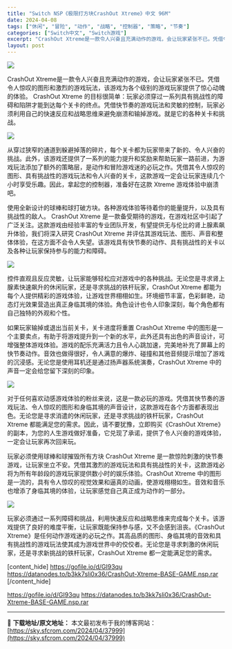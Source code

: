 ```yaml
---
title: "Switch NSP《极限打方块CrashOut Xtreme》中文 96M"
date: 2024-04-08
tags: ["休闲", "冒险", "动作", "战略", "控制器", "策略", "节奏"]
categories: ["Switch中文", "Switch游戏"]
excerpt: "CrashOut Xtreme是一款令人兴奋且充满动作的游戏，会让玩家紧张不已。凭借令人惊叹的图形和激烈的游戏玩法，该游戏为各个级别的游戏玩家提供了惊心动魄的体验。 CrashOut Xtreme 的目标很简单：玩家必须穿过一系列具有挑战性的障碍和陷阱才能到达每个关卡的终点。凭借快节奏的游戏玩法和灵&hellip;"
layout: post
---
```


<img class="aligncenter" src="https://sky.sfcrom.com/wp-content/uploads/2024/04/20240408091338-ef122.jpeg" />

CrashOut Xtreme是一款令人兴奋且充满动作的游戏，会让玩家紧张不已。凭借令人惊叹的图形和激烈的游戏玩法，该游戏为各个级别的游戏玩家提供了惊心动魄的体验。 CrashOut Xtreme 的目标很简单：玩家必须穿过一系列具有挑战性的障碍和陷阱才能到达每个关卡的终点。凭借快节奏的游戏玩法和灵敏的控制，玩家必须利用自己的快速反应和战略思维来避免崩溃和输掉游戏。就是它的各种关卡和挑战。

<img src="https://sky.sfcrom.com/wp-content/uploads/2024/04/20240408091406-c3336.jpeg" />

从穿过狭窄的通道到躲避掉落的碎片，每个关卡都为玩家带来了新的、令人兴奋的挑战。此外，该游戏还提供了一系列的能力提升和奖励来帮助玩家一路前进，为游戏玩法添加了额外的策略层，是动作和冒险游戏迷的必玩之作。凭借其令人惊叹的图形、具有挑战性的游戏玩法和令人兴奋的关卡，这款游戏一定会让玩家连续几个小时享受乐趣。因此，拿起您的控制器，准备好在这款 Xtreme 游戏体验中崩溃吧。

使用全新设计的球棒和球打破方块。各种游戏体验等待着你的能量提升，以及具有挑战性的敌人。
CrashOut Xtreme 是一款备受期待的游戏，在游戏社区中引起了广泛关注。这款游戏由经验丰富的专业团队开发，有望提供无与伦比的肾上腺素飙升体验，我们将深入研究 CrashOut Xtreme 并评估其游戏玩法、图形、声音和整体体验，在这方面不会令人失望。该游戏具有快节奏的动作、具有挑战性的关卡以及各种让玩家保持参与的能力和障碍。

<img src="https://sky.sfcrom.com/wp-content/uploads/2024/04/20240408091408-7a70e.jpeg" />

控件直观且反应灵敏，让玩家能够轻松应对游戏中的各种挑战。无论您是寻求肾上腺素快速飙升的休闲玩家，还是寻求挑战的铁杆玩家，CrashOut Xtreme 都能为每个人提供精彩的游戏体验，让游戏世界栩栩如生。环境细节丰富，色彩鲜艳，动态灯光效果营造出真正身临其境的体验。角色设计也令人印象深刻，每个角色都有自己独特的外观和个性。

如果玩家输掉或退出当前关卡，关卡进度将重置
CrashOut Xtreme 中的图形是一个主要卖点，有助于将游戏提升到一个新的水平，此外还具有出色的声音设计，可增强整体游戏体验。游戏的配乐充满活力且令人心跳加速，完美地补充了屏幕上的快节奏动作。音效也做得很好，令人满意的爆炸、碰撞和其他音频提示增加了游戏的沉浸感。无论您是使用耳机还是通过扬声器系统演奏，CrashOut Xtreme 中的声音一定会给您留下深刻的印象。

<img src="https://sky.sfcrom.com/wp-content/uploads/2024/04/20240408091430-b2153.jpeg" />

对于任何喜欢动感游戏体验的粉丝来说，这是一款必玩的游戏。凭借其快节奏的游戏玩法、令人惊叹的图形和身临其境的声音设计，这款游戏在各个方面都表现出色。无论您是寻求消遣的休闲玩家，还是寻求挑战的铁杆玩家，CrashOut Xtreme 都能满足您的需求。因此，请不要犹豫，立即购买《CrashOut Xtreme》的副本，为您的人生游戏做好准备，它兑现了承诺，提供了令人兴奋的游戏体验，一定会让玩家再次回来玩。

玩家必须使用球棒和球摧毁所有方块
CrashOut Xtreme 是一款惊险刺激的快节奏游戏，让玩家坐立不安。凭借其激烈的游戏玩法和具有挑战性的关卡，这款游戏必将为所有年龄段的游戏玩家提供数小时的娱乐体验。CrashOut Xtreme 中的图形是一流的，具有令人惊叹的视觉效果和逼真的动画，使游戏栩栩如生。音效和音乐也增添了身临其境的体验，让玩家感觉自己真正成为动作的一部分。

<img src="https://sky.sfcrom.com/wp-content/uploads/2024/04/20240408091451-75c72.jpeg" />

玩家必须通过一系列障碍和挑战，利用快速反应和战略思维来完成每个关卡。该游戏提供了良好的难度平衡，让玩家既能保持参与感，又不会感到沮丧。《CrashOut Xtreme》是任何动作游戏迷的必玩之作。其高品质的图形、身临其境的音效和具有挑战性的游戏玩法使其成为游戏世界中的佼佼者。无论您是寻求刺激的休闲玩家，还是寻求新挑战的铁杆玩家，CrashOut Xtreme 都一定能满足您的需求。

[content_hide]
https://gofile.io/d/GI93qu
https://datanodes.to/b3kk7sli0x36/CrashOut-Xtreme-BASE-GAME.nsp.rar
[/content_hide]

<!--wechatfans start-->
https://gofile.io/d/GI93qu
https://datanodes.to/b3kk7sli0x36/CrashOut-Xtreme-BASE-GAME.nsp.rar
<!--wechatfans end-->

---
📖 **下载地址/原文地址：** 本文最初发布于我的博客网站：[https://sky.sfcrom.com/2024/04/37999](https://sky.sfcrom.com/2024/04/37999)
